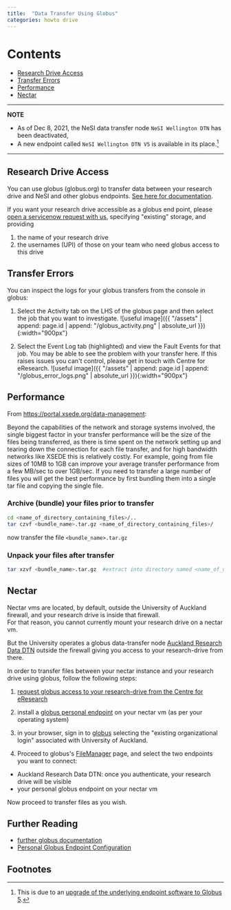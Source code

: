 ```yaml
---
title:  "Data Transfer Using Globus"
categories: howto drive
---
```


# Contents
  - [Research Drive Access](#access)
  - [Transfer Errors](#errors)
  - [Performance](#performance)
  - [Nectar](#nectar)

---

**NOTE**

* As of Dec 8, 2021, the NeSI data transfer node `NeSI Wellington DTN` has been deactivated,
* A new endpoint called `NeSI Wellington DTN V5` is available in its place.[^1]

---


## Research Drive Access
You can use globus (globus.org) to transfer data between your research drive and NeSI and other globus endpoints.
[See here for documentation](https://support.nesi.org.nz/hc/en-gb/articles/4409792460815-New-Globus-endpoint-makes-it-easier-to-transfer-large-data-sets-to-from-NeSI-HPC-Platform).


If you want your research drive accessible as a globus end point, please [open a servicenow request with us](https://eresearch-dashboard.auckland.ac.nz/service/research-storage/request), specifying "existing" storage, and providing
1. the name of your research drive
2. the usernames (UPI) of those on your team who need globus access to this drive


## Transfer Errors

You can inspect the logs for your globus transfers from the console
in globus:

1.  Select the Activity tab on the LHS of the globus
page and then select the job that you want to investigate. ![useful
image]({{ "/assets" | append: page.id | append: "/globus_activity.png"
| absolute_url }}){:width="900px"}

2. Select the Event Log tab
(highlighted) and view the Fault Events for that job.  You may be able
to see the problem with your transfer here.  If this raises issues you
can't control, please get in touch with Centre for eResearch. ![useful
image]({{ "/assets" | append: page.id | append: "/globus_error_logs.png"
| absolute_url }}){:width="900px"}
   

## Performance

From https://portal.xsede.org/data-management:

>
Beyond the capabilities
of the network and storage systems involved, the single biggest factor
in your transfer performance will be the size of the files being
transferred, as there is time spent on the network setting up and
tearing down the connection for each file transfer, and for high
bandwidth networks like XSEDE this is relatively costly. For example,
going from file sizes of 10MB to 1GB can improve your average transfer
performance from a few MB/sec to over 1GB/sec. If you need to transfer
a large number of files you will get the best performance by first
bundling them into a single tar file and copying the single file.

### Archive (bundle) your files prior to transfer

```bash
cd <name_of_directory_containing_files>/..
tar czvf <bundle_name>.tar.gz <name_of_directory_containing_files>/
```
now transfer the file `<bundle_name>.tar.gz`

### Unpack your files after transfer

```bash
tar xzvf <bundle_name>.tar.gz  #extract into directory named <name_of_directory_containing_files>
```


   
## Nectar

Nectar vms are located, by default, outside the University of Auckland firewall, 
and your research drive is inside that firewall. <br/>
For that reason, you cannot currently mount your research drive on a nectar vm.

But the University operates a globus data-transfer node [Auckland Research Data DTN](https://support.nesi.org.nz/hc/en-gb/articles/360000931775)
outside the firewall giving you access to your research-drive from there.

In order to transfer files between your nectar instance and your research drive using globus, follow the following steps:


1. [request globus access to your research-drive from the Centre for eResearch](#access)
2. install a [globus personal endpoint](https://docs.globus.org/how-to/) on your nectar vm  (as per your operating system)
3. in your browser, sign in to [globus](globus.org) selecting the "existing organizational login" associated with University of Auckland.

4. Proceed to globus's [FileManager](https://app.globus.org/file-manager) page, and select
the two endpoints you want to connect:
* Auckland Research Data DTN:  once you authenticate, your research drive will be visible 
* your personal globus endpoint on your nectar vm


Now proceed to transfer files as you wish.

## Further Reading

* [further globus documentation](https://uoa-eresearch.github.io/vmhandbook/doc/drive-globus.html)
* [Personal Globus Endpoint Configuration](https://support.nesi.org.nz/hc/en-gb/articles/360000217915)

## Footnotes
[^1]: This is due to an [upgrade of the underlying endpoint software to Globus 5](https://support.nesi.org.nz/hc/en-gb/articles/4405623380751-Data-Transfer-using-Globus-V5).


